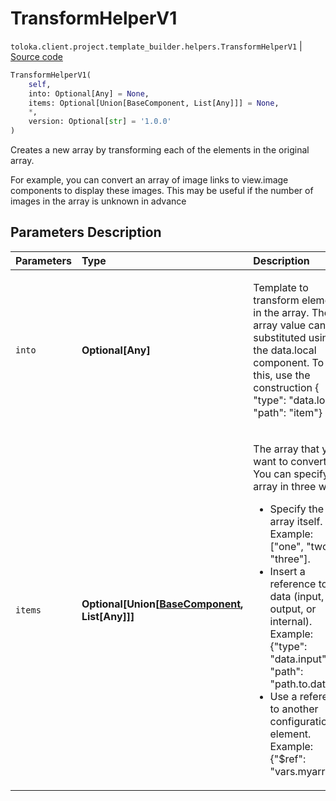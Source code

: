 # TransformHelperV1
`toloka.client.project.template_builder.helpers.TransformHelperV1` | [Source code](https://github.com/Toloka/toloka-kit/blob/v0.1.26/src/client/project/template_builder/helpers.py#L248)

```python
TransformHelperV1(
    self,
    into: Optional[Any] = None,
    items: Optional[Union[BaseComponent, List[Any]]] = None,
    *,
    version: Optional[str] = '1.0.0'
)
```

Creates a new array by transforming each of the elements in the original array.


For example, you can convert an array of image links to view.image components to display these images. This may be
useful if the number of images in the array is unknown in advance

## Parameters Description

| Parameters | Type | Description |
| :----------| :----| :-----------|
`into`|**Optional\[Any\]**|<p>Template to transform elements in the array. The array value can be substituted using the data.local component. To do this, use the construction { &quot;type&quot;: &quot;data.local&quot;, &quot;path&quot;: &quot;item&quot;}</p>
`items`|**Optional\[Union\[[BaseComponent](toloka.client.project.template_builder.base.BaseComponent.md), List\[Any\]\]\]**|<p>The array that you want to convert. You can specify an array in three ways:<ul><li>Specify the array itself. Example: [&quot;one&quot;, &quot;two&quot;, &quot;three&quot;].</li><li>Insert a reference to data (input, output, or internal). Example: {&quot;type&quot;: &quot;data.input&quot;,     &quot;path&quot;: &quot;path.to.data&quot;}.</li><li>Use a reference to another configuration element. Example: {&quot;$ref&quot;: &quot;vars.myarray&quot;}.</li></ul></p>
